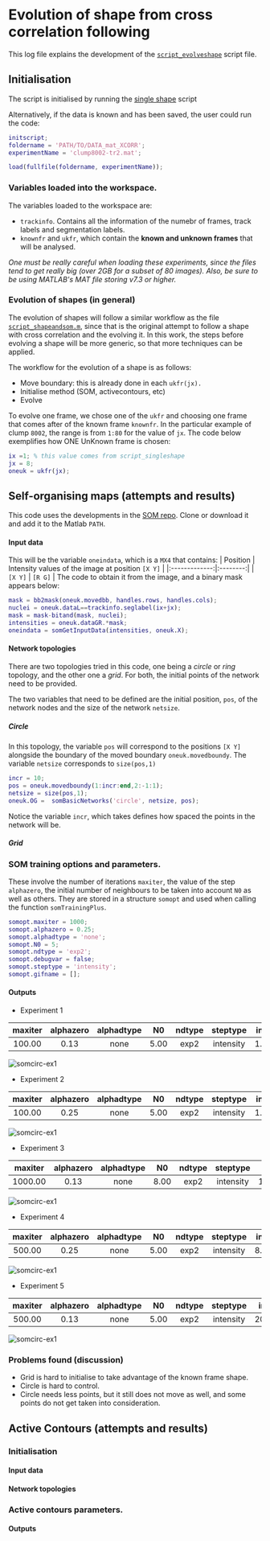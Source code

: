 # Evolution of shape from cross correlation following
This log file explains the development of the
[`script_evolveshape`](../script_evolveshape.m) script file.
## Initialisation
The script is initialised by running the [single shape](../script_singleshape.m)
script

Alternatively, if the data is known and has been saved, the user could run
the code:
```Matlab
initscript;
foldername = 'PATH/TO/DATA_mat_XCORR';
experimentName = 'clump8002-tr2.mat';

load(fullfile(foldername, experimentName));
```
### Variables loaded into the workspace.
The variables loaded to the workspace are:
+ `trackinfo`. Contains all the information of the numebr of frames, track
labels and segmentation labels.
+ `knownfr` and `ukfr`, which contain the **known and unknown frames** that
will be analysed.

_One must be really careful when loading these experiments, since the files
tend to get really big (over 2GB for a subset of 80 images). Also, be sure
to be using MATLAB's MAT file storing v7.3 or higher._

### Evolution of shapes (in general)
The evolution of shapes will follow a similar workflow as the file
[`script_shapeandsom.m`](../script_shapeandsom.m), since that is the original
attempt to follow a shape with cross correlation and the evolving it. In this
work, the steps before evolving a shape will be more generic, so that more
techniques can be applied.

The workflow for the evolution of a shape is as follows:
+ Move boundary: this is already done in each `ukfr(jx).`
+ Initialise method (SOM, activecontours, etc)
+ Evolve

To evolve one frame, we chose one of the `ukfr` and choosing one frame that
comes after of the known frame `knownfr`. In the particular example of clump
`8002`, the range is from `1:80` for the value of `jx`. The code below
exemplifies how ONE UnKnown frame is chosen:
```Matlab
ix =1; % this value comes from script_singleshape
jx = 8;
oneuk = ukfr(jx);
```
## Self-organising maps (attempts and results)
This code uses the developments in the
[SOM repo](https://github.com/alonsoJASL/matlab.selforganisingmaps).
Clone or download it and add it to the Matlab `PATH`.
#### Input data
This will be the variable `oneindata`, which is a `MX4` that contains:
| Position      | Intensity values of the image at position `[X Y]` |
|:-------------:|:--------:|
| `[X Y]`       | `[R G]`  |
The code to obtain it from the image, and a binary mask appears below:
```Matlab
mask = bb2mask(oneuk.movedbb, handles.rows, handles.cols);
nuclei = oneuk.dataL==trackinfo.seglabel(ix+jx);
mask = mask-bitand(mask, nuclei);
intensities = oneuk.dataGR.*mask;
oneindata = somGetInputData(intensities, oneuk.X);
```
#### Network topologies
There are two topologies tried in this code, one being a _circle_ or _ring_
topology, and the other one a _grid_. For both, the initial points of the
network need to be provided.

The two variables that need to be defined are the initial position, `pos`,
of the network nodes and the size of the network `netsize`.
##### Circle
In this topology, the variable `pos` will correspond to the positions `[X Y]`
alongside the boundary of the moved boundary `oneuk.movedboundy`. The variable
`netsize` corresponds to `size(pos,1)`
```Matlab
incr = 10;
pos = oneuk.movedboundy(1:incr:end,2:-1:1);
netsize = size(pos,1);
oneuk.OG =  somBasicNetworks('circle', netsize, pos);
```
Notice the variable `incr`, which takes defines how spaced the points in the
network will be.
##### Grid

### SOM training options and parameters.
These involve the number of iterations `maxiter`, the value of the step
`alphazero`, the initial number of neighbours to be taken into account
`N0` as well as others. They are stored in a structure `somopt` and used when
calling the function `somTrainingPlus`.
```Matlab
somopt.maxiter = 1000;
somopt.alphazero = 0.25;
somopt.alphadtype = 'none';
somopt.N0 = 5;
somopt.ndtype = 'exp2';
somopt.debugvar = false;
somopt.steptype = 'intensity';
somopt.gifname = [];

```
#### Outputs
+ Experiment 1

|maxiter|alphazero|alphadtype|N0|ndtype|steptype|incr|
|:---:|:---:|:---:|:---:|:---:|:---:|:---:|
|100.00|0.13|none|5.00|exp2|intensity|1.00|
![somcirc-ex1](../figs/cl8002-tr2-ukfr1-som-circ1.png)
+ Experiment 2

|maxiter|alphazero|alphadtype|N0|ndtype|steptype|incr|
|:---:|:---:|:---:|:---:|:---:|:---:|:---:|
|100.00|0.25|none|5.00|exp2|intensity|1.00|
![somcirc-ex1](../figs/cl8002-tr2-ukfr1-som-circ2.png)
+ Experiment 3

|maxiter|alphazero|alphadtype|N0|ndtype|steptype|incr|
|:---:|:---:|:---:|:---:|:---:|:---:|:---:|
|1000.00|0.13|none|8.00|exp2|intensity|10.00|
![somcirc-ex1](../figs/cl8002-tr2-ukfr1-som-circ3.png)
+ Experiment 4

|maxiter|alphazero|alphadtype|N0|ndtype|steptype|incr|
|:---:|:---:|:---:|:---:|:---:|:---:|:---:|
|500.00|0.25|none|5.00|exp2|intensity|8.00|
![somcirc-ex1](../figs/cl8002-tr2-ukfr1-som-circ4.png)
+ Experiment 5

|maxiter|alphazero|alphadtype|N0|ndtype|steptype|incr|
|:---:|:---:|:---:|:---:|:---:|:---:|:---:|
|500.00|0.13|none|5.00|exp2|intensity|20.00|
![somcirc-ex1](../figs/cl8002-tr2-ukfr1-som-circ5.png)


### Problems found (discussion)
+ Grid is hard to initialise to take advantage of the known frame shape.
+ Circle is hard to control.
+ Circle needs less points, but it still does not move as well, and some points
do not get taken into consideration.
## Active Contours (attempts and results)
### Initialisation
#### Input data
#### Network topologies
### Active contours parameters.
#### Outputs
